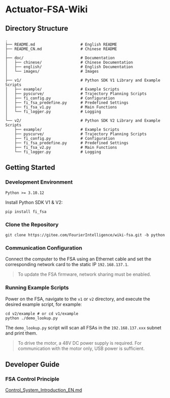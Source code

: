 # Actuator-FSA-Wiki

## Directory Structure

```shell
.
├── README.md                    # English README
├── README_CN.md                 # Chinese README
│
├── doc/                         # Documentation
│   ├── chinese/                 # Chinese Documentation
│   ├── english/                 # English Documentation
│   └── images/                  # Images
│
├── v1/                          # Python SDK V1 Library and Example Scripts
│   ├── example/                 # Example Scripts
│   ├── pyscurve/                # Trajectory Planning Scripts
│   ├── fi_config.py             # Configuration
│   ├── fi_fsa_predefine.py      # Predefined Settings
│   ├── fi_fsa_v1.py             # Main Functions
│   └── fi_logger.py             # Logging
│
└── v2/                          # Python SDK V2 Library and Example Scripts
    ├── example/                 # Example Scripts
    ├── pyscurve/                # Trajectory Planning Scripts
    ├── fi_config.py             # Configuration
    ├── fi_fsa_predefine.py      # Predefined Settings
    ├── fi_fsa_v2.py             # Main Functions
    └── fi_logger.py             # Logging
```

## Getting Started

### Development Environment

`Python >= 3.10.12`

Install Python SDK V1 & V2:

```shell
pip install fi_fsa
```

### Clone the Repository

```shell
git clone https://gitee.com/FourierIntelligence/wiki-fsa.git -b python
```

### Communication Configuration

Connect the computer to the FSA using an Ethernet cable and set the corresponding network card to the static IP `192.168.137.1`.

> To update the FSA firmware, network sharing must be enabled.

### Running Example Scripts

Power on the FSA, navigate to the `v1` or `v2` directory, and execute the desired example script, for example:

```shell
cd v2/example # or cd v1/example
python ./demo_lookup.py
```

The `demo_lookup.py` script will scan all FSAs in the `192.168.137.xxx` subnet and print them.

> To drive the motor, a 48V DC power supply is required. For communication with the motor only, USB power is sufficient.

## Developer Guide

### FSA Control Principle

 [Control_System_Introduction_EN.md](doc/EN/Control_System_Introduction_EN.md) 
